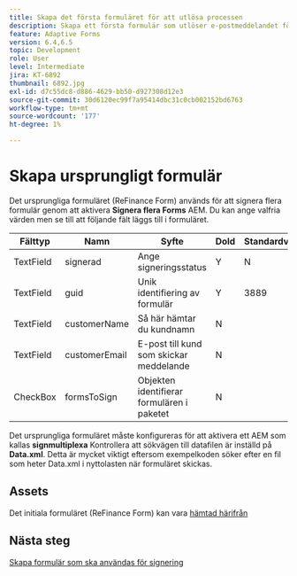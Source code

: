 ```yaml
---
title: Skapa det första formuläret för att utlösa processen
description: Skapa ett första formulär som utlöser e-postmeddelandet för att starta signeringsprocessen.
feature: Adaptive Forms
version: 6.4,6.5
topic: Development
role: User
level: Intermediate
jira: KT-6892
thumbnail: 6892.jpg
exl-id: d7c55dc8-d886-4629-bb50-d927308d12e3
source-git-commit: 30d6120ec99f7a95414dbc31c0cb002152bd6763
workflow-type: tm+mt
source-wordcount: '177'
ht-degree: 1%

---
```


# Skapa ursprungligt formulär

Det ursprungliga formuläret (ReFinance Form) används för att signera flera formulär genom att aktivera **Signera flera Forms** AEM. Du kan ange valfria värden men se till att följande fält läggs till i formuläret.

| Fälttyp | Namn | Syfte | Dold | Standardvärde |
| ------------------------|---------------------------------------|--------------------|--------|----------------- |
| TextField | signerad | Ange signeringsstatus | Y | N |
| TextField | guid | Unik identifiering av formulär | Y | 3889 |
| TextField | customerName | Så här hämtar du kundnamn | N |
| TextField | customerEmail | E-post till kund som skickar meddelande | N |
| CheckBox | formsToSign | Objekten identifierar formulären i paketet | N |

Det ursprungliga formuläret måste konfigureras för att aktivera ett AEM som kallas **signmultiplexa**
Kontrollera att sökvägen till datafilen är inställd på **Data.xml**. Detta är mycket viktigt eftersom exempelkoden söker efter en fil som heter Data.xml i nyttolasten när formuläret skickas.

## Assets

Det initiala formuläret (ReFinance Form) kan vara [hämtad härifrån](assets/refinance-form.zip)

## Nästa steg

[Skapa formulär som ska användas för signering](./create-forms-for-signing.md)
